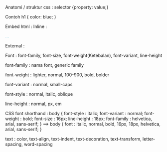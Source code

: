 Anatomi / struktur css :
selector {property: value;}

Contoh
h1 {
  color: blue;
}

Embed html : <style> </style>
Inline : <p style="color: lightblue;"> ... </p>
External : <link rel="stylesheet" href="style.css">

Font :
font-family, font-size, font-weight(Ketebalan), font-variant, line-height

font-family : nama font, generic family

font-weight : lighter, normal, 100-900, bold, bolder

font-variant : normal, small-caps

font-style : normal, italic, oblique

line-height : normal, px, em

CSS font shorthand :
body {
  font-style : italic;
  font-variant : normal;
  font-weight : bold;
  font-size : 16px;
  line-height : 18px;
  font-family : helvetica, arial, sans-serif;
}
==>
body {
  font : italic, normal, bold, 16px, 18px, helvetica, arial, sans-serif;
}
<!-- Wajib urut -->

text : color, text-align, text-indent, text-decoration, text-transform, letter-spacing, word-spacing